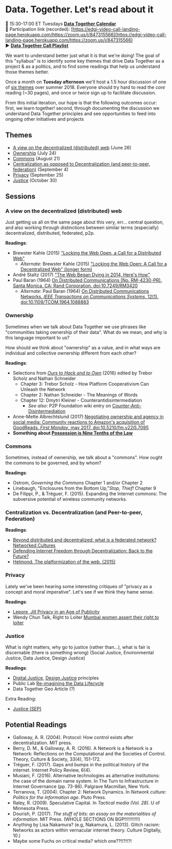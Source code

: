 Data. Together. Let's read about it
====

📅 15:30-17:00 ET Tuesdays [**Data Together Calendar**](https://calendar.google.com/calendar/embed?src=u75o4fbnv59006peo07nv67vsg%40group.calendar.google.com&ctz=America%2FToronto)  
🎯 Participation link (recorded): [https://edgi-video-call-landing-page.herokuapp.com/https://zoom.us/j/847315566](https://edgi-video-call-landing-page.herokuapp.com/https://zoom.us/j/847315566)  
▶️ [**Data Together Call Playlist**](https://www.youtube.com/playlist?list=PLtsP3g9LafVul1gCctMYGm9sz5FUWr5bu)

We want to understand better just what it is that we're doing! The goal of this "syllabus" is to identify some key themes that drive Data Together as a project & as a politics, and to find some readings that help us understand those themes better.

Once a month on **Tuesday afternoon** we'll host a 1.5 hour discussion of one of [six themes](#themes) over summer 2018. Everyone should try hard to read the *core* reading (~30 pages), and once or twice sign up to facilitate discussion.

From this initial iteration, our hope is that the following outcomes occur: first, we learn together! second, through documenting the discussion we understand Data Together principles and see opportunities to feed into ongoing other initiatives and projects

## Themes  

- [A view on the decentralized (distributed) web](#a-view-on-the-decentralized-distributed-web) (June 26)
- [Ownership](#ownership) (July 24)
- [Commons](#commons) (August 21)
- [Centralization as opposed to Decentralization (and peer-to-peer, federation)](#centralization-vs-decentralization-and-peer-to-peer-federation) (September 4)
- [Privacy](#privacy) (September 25)
- [Justice](#justice) (October 30)

## Sessions

### A view on the decentralized (distributed) web

Just getting us all on the same page about this very, err... central question, and also working through distinctions between similar terms (especially) decentralized, distributed, federated, p2p.

**Readings**:

- Brewster Kahle (2015) ["Locking the Web Open, a Call for a Distributed Web"](http://brewster.kahle.org/2015/04/22/locking-the-web-open-a-call-for-a-distributed-web/)
  - _Alternate_: Brewster Kahle (2015) ["Locking the Web Open: A Call for a Decentralized Web" (longer form)](http://brewster.kahle.org/2015/08/11/locking-the-web-open-a-call-for-a-distributed-web-2/)
- André Staltz (2017) ["The Web Began Dying in 2014, Here's How"](https://staltz.com/the-web-began-dying-in-2014-heres-how.html)
- Paul Baran (1964) [On Distributed Communications (No. RM-4230-PR). Santa Monica, CA: Rand Corporation. doi:10.7249/RM3420 ](https://www.rand.org/pubs/research_memoranda/RM3420.html)
  - _Alternate_: Paul Baran (1964) [On Distributed Communications Networks. _IEEE Transactions on Communications Systems_, 12(1). doi:10.1109/TCOM.1964.1088883](https://ieeexplore.ieee.org/abstract/document/1088883/)

### Ownership

Sometimes when we talk about Data Together we use phrases like "communities taking ownership of their data". What do we mean, and why is this language important to us?

How should we think about "ownership" as a value, and in what ways are individual and collective ownership different from each other?

**Readings**:

- Selections from [_Ours to Hack and to Own_](http://www.orbooks.com/catalog/ours-to-hack-and-to-own/) (2016) edited by Trebor Scholz and Nathan Schneider
  - Chapter 3: Trebor Scholz - How Platform Cooperativism Can Unleash the Network
  - Chapter 2: Nathan Schneider - The Meanings of Words
  - Chapter 12: Dmytri Kleiner - Counterantidisintermediation
    - _See also_: P2P Foundation wiki entry on [Counter-Anti-Disintermediation](http://wiki.p2pfoundation.net/Counter-Anti-Disintermediation)
- Anne-Mette Albrechtslund (2017) [Negotiating ownership and agency in social media: Community reactions to Amazon's acquisition of GoodReads. _First Monday_, may 2017. doi:10.5210/fm.v22i5.7095 ](http://firstmonday.org/ojs/index.php/fm/article/view/7095/6161)
- **Something about [Possession is Nine Tenths of the Law](https://en.wikipedia.org/wiki/Possession_is_nine-tenths_of_the_law)**

### Commons

Sometimes, instead of ownership, we talk about a "commons". How ought the commons to be governed, and by whom?

**Readings**:

- Ostrom, _Governing the Commons_ Chapter 1 and/or Chapter 2
- Linebaugh, "Enclosures from the Bottom Up,"_Stop, Thief!_ Chapter 9
- De Filippi, P., & Tréguer, F. (2015). Expanding the Internet commons: The subversive potential of wireless community networks.

### Centralization vs. Decentralization (and Peer-to-peer, Federation)

**Readings**:

- [Beyond distributed and decentralized: what is a federated network? Networked Cultures](networkcultures.org/unlikeus/resources/articles/what-is-a-federated-network/)
- [Defending Internet Freedom through Decentralization: Back to the Future?](http://dci.mit.edu/assets/papers/decentralized_web.pdf)
- [Helmond. The platformization of the web. (2015)](http://journals.sagepub.com/doi/abs/10.1177/2056305115603080)

### Privacy

Lately we've been hearing some interesting critiques of "privacy as a concept and moral imperative". Let's see if we think they hame sense.

**Readings**:

- [Lepore, Jill Privacy in an Age of Publicity](https://www.newyorker.com/magazine/2013/06/24/the-prism)
- Wendy Chun Talk, Right to Loiter [Mumbai women assert their right to loiter](http://www.thehindu.com/news/cities/mumbai/Mumbai-women-assert-their-right-to-loiter/article16898193.ece)

### Justice

What is right matters, why go to justice (rather than...), what is fair is discernable (there is something wrong) (Social Justice, Environmental Justice, Data Justice, Design Justice)

**Readings**:

- [Digital Justice](http://detroitdjc.org/principles/), [Design Justice](http://designjusticenetwork.org/network-principles/) principles
- Public Lab [Re-imagining the Data Lifecycle](https://publiclab.org/notes/warren/07-01-2014/reimagining-the-data-lifecycle)
- Data Together Geo Article (?)

Extra Reading:
- [Justice (SEP)](https://plato.stanford.edu/entries/justice/)

## Potential Readings

- Galloway, A. R. (2004). Protocol: How control exists after decentralization. MIT press.
- Berry, D. M., & Galloway, A. R. (2016). A Network is a Network is a Network: Reflections on the Computational and the Societies of Control. Theory, Culture & Society, 33(4), 151-172.
- Tréguer, F. (2017). Gaps and bumps in the political history of the internet. Internet Policy Review, 6(4).
- Musiani, F. (2016). Alternative technologies as alternative institutions: the case of the domain name system. In The Turn to Infrastructure in Internet Governance (pp. 73-86). Palgrave Macmillan, New York.
- Terranova, T. (2004). Chapter 2: Network Dynamics. In _Network culture: Politics for the information age_. Pluto Press.
- Raley, R. (2009). Speculative Capital. In _Tactical media (Vol. 28)_. U of Minnesota Press.
- Dourish, P. (2017). _The stuff of bits: an essay on the materialities of information_. MIT Press. (WHOLE SECTIONS ON BGP!!!!!!!!!!!)
- Anything by Lisa Nakamura? (e.g, Nakamura, L. (2013). Glitch racism: Networks as actors within vernacular internet theory. Culture Digitally, 10.)
- Maybe some Fuchs on critical media? which one??!!?!!?!

